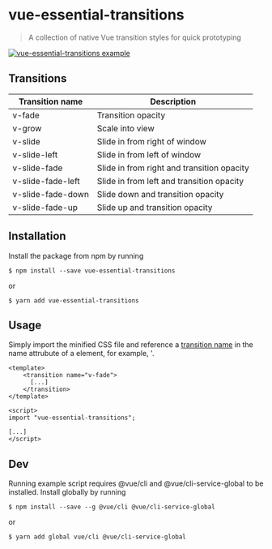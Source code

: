 # vue-essential-transitions

> A collection of native Vue transition styles for quick prototyping

[![vue-essential-transitions example](https://codesandbox.io/static/img/play-codesandbox.svg)](https://codesandbox.io/s/rl27rwmxjo)

## Transitions

Transition name     | Description
--------------------|-----------
v-fade              | Transition opacity
v-grow              | Scale into view
v-slide             | Slide in from right of window
v-slide-left        | Slide in from left of window
v-slide-fade        | Slide in from right and transition opacity
v-slide-fade-left   | Slide in from left and transition opacity
v-slide-fade-down   | Slide down and transition opacity
v-slide-fade-up     | Slide up and transition opacity

## Installation

Install the package from npm by running

```
$ npm install --save vue-essential-transitions
```

or

```
$ yarn add vue-essential-transitions
```

## Usage

Simply import the minified CSS file and reference a [transition name](##Transitions) in the name attrubute of a <transition> element, for example, '<transition name="v-fade"><FadingEl /></transition>.

```
<template>
    <transition name="v-fade">
      [...]
    </transition>
</template>

<script>
import "vue-essential-transitions";

[...]
</script>
```

## Dev

Running example script requires @vue/cli and @vue/cli-service-global to be installed.
Install globally by running

```
$ npm install --save --g @vue/cli @vue/cli-service-global
```

or

```
$ yarn add global vue/cli @vue/cli-service-global
```
